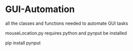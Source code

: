# GUI-Automation
all the classes and functions needed to automate GUI tasks

mouseLocation.py requires python and pynput be installed

pip install pynput
